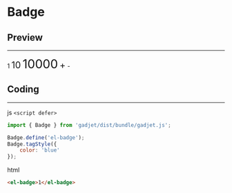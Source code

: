 # Badge

## Preview
---
<div class="preview">
    <el-badge class="blue">1</el-badge>
    <el-badge class="green" style="font-size: 1.5em;">10</el-badge>
    <el-badge class="yellow" style="font-size: 2em;">10000</el-badge>
    <el-badge class="red" style="font-size: 1.5em;">+</el-badge>
    <el-badge class="purple">-</el-badge>
</div>

## Coding
---

<el-code-title>js `<script defer>`</el-code-title>
```js
import { Badge } from 'gadjet/dist/bundle/gadjet.js';

Badge.define('el-badge');
Badge.tagStyle({
    color: 'blue'
});
```

<el-code-title>html</el-code-title>
```html
<el-badge>1</el-badge>
```